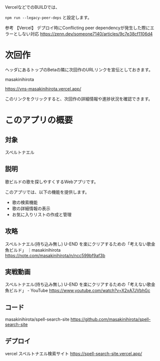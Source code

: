 VercelなどでのBUILDでは、

`npm run --legacy-peer-deps`
と設定します。

参考
【Vercel】 デプロイ時にConflicting peer dependencyが発生した際にエラーとしない対応
https://zenn.dev/someone7140/articles/9c7e38cf1106d4



# 次回作

ヘッダにあるトップのBetaの隣に次回作のURLリンクを宣伝としておきます。

masakinihirota

https://vns-masakinihirota.vercel.app/

このリンクをクリックすると、次回作の詳細情報や進捗状況を確認できます。

# このアプリの概要

## 対象

スペルトナエル

## 説明

歌ビルドの歌を探しやすくするWebアプリです。

このアプリでは、以下の機能を提供します。
- 歌の検索機能
- 歌の詳細情報の表示
- お気に入りリストの作成と管理

## 攻略

スペルトナエル(持ち込み無し) U-END を楽にクリアするための「考えない歌金魚ビルド」 ｜masakinihirota
https://note.com/masakinihirota/n/ncc599bf9af3b

## 実戦動画

スペルトナエル(持ち込み無し) U-END を楽にクリアするための「考えない歌金魚ビルド」 - YouTube
https://www.youtube.com/watch?v=X2xA7JVbhGc

## コード

masakinihirota/spell-search-site
https://github.com/masakinihirota/spell-search-site

## デプロイ

vercel
スペルトナエル検索サイト
https://spell-search-site.vercel.app/
